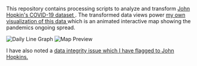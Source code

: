 This repository contains processing scripts to analyze and transform <a href="https://github.com/CSSEGISandData/COVID-19"> John Hopkin's COVID-19 dataset </a>. The transformed data views power <a href="https://mmitchell.net/covid19">my own visualization of this data </a> which is an animated interactive map showing the pandemics ongoing spread. 

![Daily Line Graph]("https://raw.githubusercontent.com/Matthew-Mitchell/JHU-COVID-19-Processing/master/Line_Chart_by_Country_Apr06.png")
![Map Preview]("https://raw.githubusercontent.com/Matthew-Mitchell/JHU-COVID-19-Processing/master/map_preview.png")

I have also noted a <a href="https://github.com/CSSEGISandData/COVID-19/issues/1818">data integrity issue which I have flagged to John Hopkins.</a>
